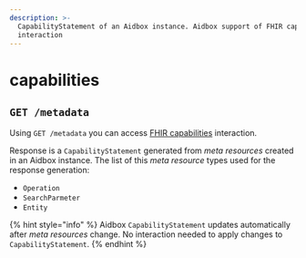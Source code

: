 ```yaml
---
description: >-
  CapabilityStatement of an Aidbox instance. Aidbox support of FHIR capabilities
  interaction
---
```


# capabilities

## `GET /metadata`

Using `GET /metadata` you can access [FHIR capabilities](https://www.hl7.org/fhir/http.html#capabilities) interaction. 

Response is a `CapabilityStatement` generated from _meta resources_ created in an Aidbox instance. The list of this _meta resource_ types used for the response generation: 

* `Operation`
* `SearchParmeter`
* `Entity`

{% hint style="info" %}
Aidbox `CapabilityStatement` updates automatically after _meta resources_ change. No interaction needed to apply changes to `CapabilityStatement`.
{% endhint %}





